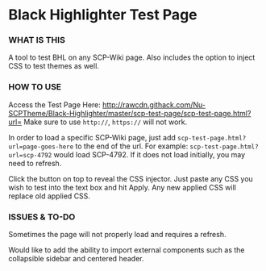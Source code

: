 # Black Highlighter Test Page

### WHAT IS THIS

A tool to test BHL on any SCP-Wiki page. Also includes the option to inject CSS to test themes as well.

### HOW TO USE

Access the Test Page Here: http://rawcdn.githack.com/Nu-SCPTheme/Black-Highlighter/master/scp-test-page/scp-test-page.html?url=
Make sure to use `http://`, `https://` will not work.

In order to load a specific SCP-Wiki page, just add `scp-test-page.html?url=page-goes-here` to the end of the url.
For example: `scp-test-page.html?url=scp-4792` would load SCP-4792.
If it does not load initially, you may need to refresh.

Click the button on top to reveal the CSS injector. Just paste any CSS you wish to test into the text box and hit Apply. Any new applied CSS will replace old applied CSS.

### ISSUES & TO-DO

Sometimes the page will not properly load and requires a refresh.

Would like to add the ability to import external components such as the collapsible sidebar and centered header.
